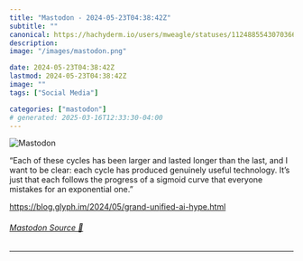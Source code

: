 ```yaml
---
title: "Mastodon - 2024-05-23T04:38:42Z"
subtitle: ""
canonical: https://hachyderm.io/users/mweagle/statuses/112488554307036650
description:
image: "/images/mastodon.png"

date: 2024-05-23T04:38:42Z
lastmod: 2024-05-23T04:38:42Z
image: ""
tags: ["Social Media"]

categories: ["mastodon"]
# generated: 2025-03-16T12:33:30-04:00
---
```

![Mastodon](/images/mastodon.png)

<p>“Each of these cycles has been larger and lasted longer than the last, and I want to be clear: each cycle has produced genuinely useful technology. It’s just that each follows the progress of a sigmoid curve that everyone mistakes for an exponential one.”</p><p><a href="https://blog.glyph.im/2024/05/grand-unified-ai-hype.html" target="_blank" rel="nofollow noopener noreferrer" translate="no"><span class="invisible">https://</span><span class="ellipsis">blog.glyph.im/2024/05/grand-un</span><span class="invisible">ified-ai-hype.html</span></a></p>


###### [Mastodon Source 🐘](https://hachyderm.io/@mweagle/112488554307036650)

___
